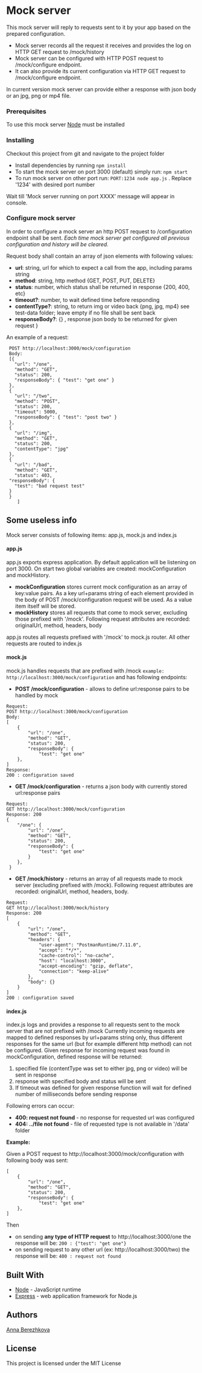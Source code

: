# Mock server 

This mock server will reply to requests sent to it by your app based on the prepared configuration.

* Mock server records all the request it receives and provides the log on HTTP GET request to /mock/history
* Mock server can be configured with HTTP POST request to /mock/configure endpoint.
* It can also provide its current configuration via HTTP GET request to /mock/configure endpoint.

In current version mock server can provide either a response with json body
or an jpg, png or mp4 file.

### Prerequisites
To use this mock server [Node](https://nodejs.org/en/) must be installed

### Installing
Checkout this project from git and navigate to the project folder
* Install dependencies by running ``` npm install ```
* To start the mock server on port 3000 (default) simply run: ``` npm start ```
* To run mock server on other port run: ``` PORT:1234 node app.js ``` . Replace '1234' with desired port number

Wait till 'Mock server running on port XXXX' message will appear in console.

### Configure mock server

In order to configure a mock server an http POST request to /configuration endpoint shall be sent.
_Each time mock server get configured all previous configuration and history will be cleared._

Request body shall contain an array of json elements with following values:
* **url**: string, url for which to expect a call from the app, including params string
* **method**: string, http method {GET, POST, PUT, DELETE}
* **status**: number, which status shall be returned in response {200, 400, etc}
* **timeout?**: number, to wait defined time before responding
* **contentType?**: string, to return img or video back {png, jpg, mp4} see test-data folder; leave empty if no file shall be sent back
* **responseBody?**: {} , response json body to be returned for given request }

An example of a request:
```
 POST http://localhost:3000/mock/configuration
 Body: 
 [{
   "url": "/one",
   "method": "GET",
   "status": 200,
   "responseBody": { "test": "get one" }
 },
 {
   "url": "/two",
   "method": "POST",
   "status": 200,
   "timeout": 5000,
   "responseBody": { "test": "post two" }
 },
 {
   "url": "/img",
   "method": "GET",
   "status": 200,
   "contentType": "jpg"
 },
 {
   "url": "/bad",
   "method": "GET",
   "status": 403,
 "responseBody": {
   "test": "bad request test"
 }
 }
 	]
```

## Some useless info

Mock server consists of following items: app.js, mock.js and index.js

#### app.js
app.js exports express application. By default application will be listening on port 3000.
On start two global variables are created: mockConfiguration and mockHistory.
* **mockConfiguration** stores current mock configuration as an array of key:value pairs. 
As a key url+params string of each element provided in the body of POST /mock/configuration request will be used.
As a value item itself will be stored.
* **mockHistory** stores all requests that come to mock server, excluding those prefixed with '/mock'.
Following request attributes are recorded: originalUrl, method, headers, body

app.js routes all requests prefixed with '/mock' to mock.js router.
All other requests are routed to index.js

#### mock.js
mock.js handles requests that are prefixed with /mock ``` example: http://localhost:3000/mock/configuration ``` and 
has following endpoints:
* **POST /mock/configuration** - allows to define url:response pairs to be handled by mock
````
Request: 
POST http://localhost:3000/mock/configuration
Body: 
[
    {
        "url": "/one",
        "method": "GET",
        "status": 200,
        "responseBody": {
            "test": "get one"
    },
] 
Response:
200 : configuration saved
````
* **GET /mock/configuration** - returns a json body with currently stored url:response pairs
````
Request: 
GET http://localhost:3000/mock/configuration
Response: 200
{
    "/one": {
        "url": "/one",
        "method": "GET",
        "status": 200,
        "responseBody": {
            "test": "get one"
        }
    },
 }
````

* **GET /mock/history** - returns an array of all requests made to mock server (excluding prefixed with /mock).
Following request attributes are recorded: originalUrl, method, headers, body.
````
Request: 
GET http://localhost:3000/mock/history
Response: 200
[
    {
        "url": "/one",
        "method": "GET",
        "headers": {
            "user-agent": "PostmanRuntime/7.11.0",
            "accept": "*/*",
            "cache-control": "no-cache",
            "host": "localhost:3000",
            "accept-encoding": "gzip, deflate",
            "connection": "keep-alive"
        },
        "body": {}
    }
]
200 : configuration saved
````

#### index.js
index.js logs and provides a response to all requests sent to the mock server that are not prefixed with /mock
Currently incoming requests are mapped to defined responses by url+params string only,
 thus different responses for the same url (but for example different http method) can not be configured.
Given response for incoming request was found in mockConfiguration, defined response will be returned:
1. specified file (contentType was set to either jpg, png or video) will be sent in response
2. response with specified body and status will be sent
3. If timeout was defined for given response function will wait for defined number of milliseconds before sending response

Following errors can occur:
* **400: request not found** - no response for requested url was configured 
* **404: ../file not found** - file of requested type is not available in '/data' folder

**Example:**

Given a POST request to http://localhost:3000/mock/configuration with following body was sent:
````
[
    {
        "url": "/one",
        "method": "GET",
        "status": 200,
        "responseBody": {
            "test": "get one"
    },
] 
````

Then 
* on sending **any type of HTTP request** to http://localhost:3000/one the response will be: 
```` 200 : {"test": "get one"} ````
* on sending request to any other url (ex: http://localhost:3000/two) the response will be: 
```` 400 : request not found ````

## Built With

* [Node](https://nodejs.org/en/)  - JavaScript runtime
* [Express](https://expressjs.com/) - web application framework for Node.js

## Authors

[Anna Berezhkova](https://www.linkedin.com/in/annaberezhkova/)

## License

This project is licensed under the MIT License

